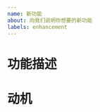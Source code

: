 ```yaml
---
name: 新功能
about: 向我们说明你想要的新功能
labels: enhancement
---
```


# 功能描述
<!-- 写下新功能的描述 -->

# 动机
<!-- 说明你为什么需要这个功能 -->